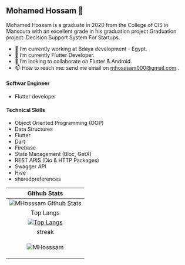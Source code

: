## Mohamed Hossam 👋

Mohamed Hossam is a graduate in 2020 from the College of CIS in Mansoura with an excellent grade in his graduation project
Graduation project: Decision Support System For Startups.

- 🔭 I’m currently working at Bdaya development - Egypt.
- 🌱 I’m currently Flutter Developer.
- 👯 I’m looking to collaborate on Flutter & Android.
- 📫 How to reach me: send me email on mhosssam000@gmail.com .
#### Softwar Engineer
  - Flutter developer 
#### Technical Skills
  - Object Oriented Programming (OOP)
  - Data Structures
  - Flutter
  - Dart
  - Firebase
  - State Management (Bloc, GetX)
  - REST APIS (Dio & HTTP Packages)
  - Swagger API
  - Hive
  - sharedpreferences
  
  
  
| Github Stats |
|:------------:|
|![MHosssam Github Stats](https://github-readme-stats.vercel.app/api?username=MHosssam&show_icons=true&theme=dracula)|
| Top Langs |
|[![Top Langs](https://github-readme-stats.vercel.app/api/top-langs/?username=MHosssam&exclude_repo=ualehosaini.github.io,free-for-dev&layout=compact&langs_count=8)](https://github.com/ualehosaini)|
| streak |
|<p><img align="center" src="https://github-readme-streak-stats.herokuapp.com/?user=MHosssam&" alt="MHosssam" /></p> |
 



